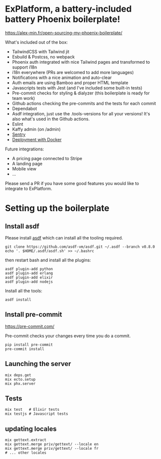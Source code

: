# ExPlatform, a battery-included battery Phoenix boilerplate!

https://alex-min.fr/open-sourcing-my-phoenix-boilerplate/

What's included out of the box:

- TailwindCSS with Tailwind jit
- Esbuild & Postcss, no webpack
- Phoenix auth integrated with nice Tailwind pages and transformed to support i18n
- i18n everywhere (PRs are welcomed to add more languages)
- Notifications with a nice animation and auto-clear
- Auth emails are using Bamboo and proper HTML template
- Javascripts tests with Jest (and I've included some built-in tests)
- Pre-commit checks for styling & dialyzer (this boilerplate is ready for team work)
- Github actions checking the pre-commits and the tests for each commit
- Dependabot
- Asdf integration, just use the .tools-versions for all your versions! It's also what's used in the Github actions.
- Eslint
- Kaffy admin (on /admin)
- [Sentry](docs/sentry.md)
- [Deployment with Docker](docs/deployment.md)

Future integrations:

- A pricing page connected to Stripe
- A landing page
- Mobile view
- ...

Please send a PR if you have some good features you would like to integrate to ExPlatform.

# Setting up the boilerplate

## Install asdf

Please install [asdf](https://asdf-vm.com/#/core-manage-asdf) which can install all the tooling required.

```
git clone https://github.com/asdf-vm/asdf.git ~/.asdf --branch v0.8.0
echo '. $HOME/.asdf/asdf.sh' >> ~/.bashrc
```

then restart bash and install all the plugins:

```
asdf plugin-add python
asdf plugin-add erlang
asdf plugin-add elixir
asdf plugin-add nodejs
```

Install all the tools:

```
asdf install
```

## Install pre-commit

https://pre-commit.com/

Pre-commit checks your changes every time you do a commit.

```
pip install pre-commit
pre-commit install
```

## Launching the server

```
mix deps.get
mix ecto.setup
mix phx.server
```

## Tests

```
mix test   # Elixir tests
mix testjs # Javascript tests
```

## updating locales

```
mix gettext.extract
mix gettext.merge priv/gettext/ --locale en
mix gettext.merge priv/gettext/ --locale fr
# ... other locales
```
